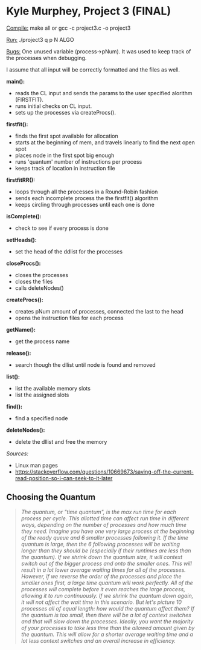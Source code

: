 # Kyle Murphey, Project 3 (FINAL)

<ins>Compile:</ins> make all or gcc -c project3.c -o project3

<ins>Run:</ins> ./project3 q p N ALGO

<ins>Bugs:</ins> One unused variable (process->pNum). It was used to keep track of the processes when debugging. 

I assume that all input will be correctly formatted and the files as well.

**main():**
   * reads the CL input and sends the params to the user specified alorithm (FIRSTFIT).
   * runs initial checks on CL input.
   * sets up the processes via createProcs().
    
**firstfit():**
   * finds the first spot available for allocation
   * starts at the beginning of mem, and travels linearly to find the next open spot
   * places node in the first spot big enough
   * runs 'quantum' number of instructions per process
   * keeps track of location in instruction file

**firstfitRR():**
   * loops through all the processes in a Round-Robin fashion
   * sends each incomplete process the the firstfit() algorithm
   * keeps circling through processes until each one is done
   
**isComplete():**
   * check to see if every process is done
   
**setHeads():**
   * set the head of the ddlist for the processes
   
**closeProcs():**
   * closes the processes
   * closes the files
   * calls deleteNodes()
   
**createProcs():**
   * creates pNum amount of processes, connected the last to the head
   * opens the instruction files for each process

**getName():**
   * get the process name

**release():**
   * search though the dllist until node is found and removed
   
**list():**
   * list the available memory slots
   * list the assigned slots

**find():**
   * find a specified node

**deleteNodes():**
   * delete the dllist and free the memory


_Sources:_
   - Linux man pages
   - https://stackoverflow.com/questions/10669673/saving-off-the-current-read-position-so-i-can-seek-to-it-later
   
## Choosing the Quantum
> _The quantum, or "time quantum", is the max run time for each process per cycle.
> This allotted time can affect run time in different ways, depending on the number of
> processes and how much time they need. Imagine you have one very large process at the 
> beginning of the ready queue and 6 smaller processes following it. If the time quantum is
> large, then the 6 following processes will be waiting longer than they should be (especially if
> their runtimes are less than the quantum). If we shrink down the quantum size, it
> will context switch out of the bigger process and onto the smaller ones. This will result in
> a lot lower average waiting times for all of the processes. However, if we reverse the order
> of the processes and place the smaller ones first, a large time quantum will work perfectly.
> All of the processes will complete before it even reaches the large process, allowing it 
> to run continuously. If we shrink the quantum down again, it will not affect the wait time
> in this scenario. But let's picture 10 processes all of equal length: how would the quantum 
> affect them? If the quantum is too small, then there will be a lot of context switches 
> and that will slow down the processes. Ideally, you want the majority of your processes to 
> take less time than the allowed amount given by the quantum. This will allow for a shorter average
> waiting time and a lot less context switches and an overall increase in efficiency._